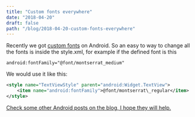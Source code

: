```yaml
---
title: "Custom fonts everywhere"
date: "2018-04-20"
draft: false
path: "/blog/2018-04-20-custom-fonts-everywhere"
---
```


Recently we got [custom fonts](https://developer.android.com/guide/topics/ui/look-and-feel/fonts-in-xml) on Android. So an easy to way to change all the fonts is inside the style.xml, for example if the defined font is this

`android:fontFamily="@font/montserrat_medium"`

We would use it like this:

```xml
<style name="TextViewStyle" parent="android:Widget.TextView"> 
    <item name="android:fontFamily">@font/montserrat\_regular</item> 
</style>
```
[Check some other Android posts on the blog, I hope they will help.](http://www.renegens.com)